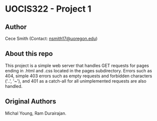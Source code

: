 # UOCIS322 - Project 1 #

## Author

Cece Smith (Contact: nsmith17@uoregon.edu)

## About this repo

This project is a simple web server that handles GET requests for pages ending in .html and .css located in the pages subdirectory. Errors such as 404, simple 403 errors such as empty requests and forbidden characters ('..', '~'), and 401 as a catch-all for all unimplemented requests are also handled.

## Original Authors

Michal Young, Ram Durairajan.
